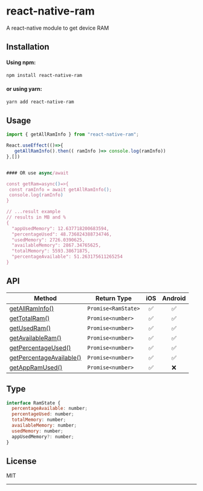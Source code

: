 # react-native-ram
A react-native module to get device RAM
## Installation
#### Using npm:
```sh
npm install react-native-ram
```
#### or using yarn:

```sh
yarn add react-native-ram
```

## Usage
```js
import { getAllRamInfo } from "react-native-ram";

React.useEffect(()=>{
   getAllRamInfo().then(( ramInfo )=> console.log(ramInfo))
},[])


#### OR use async/await

const getRam=async()=>{
 const ramInfo = await getAllRamInfo();
 console.log(ramInfo)
}

// ...result example
// results in MB and %
{
  "appUsedMemory": 12.637718200683594,
  "percentageUsed": 48.736824388734746,
  "usedMemory": 2726.0390625,
  "availableMemory": 2867.34765625,
  "totalMemory": 5593.38671875,
  "percentageAvailable": 51.263175611265254
}

```

## API

| Method                                                | Return Type         |  iOS | Android |
| ------------------------------------------------------| ------------------- | :--: | :-----: |
| [getAllRamInfo()](#getallraminfo)                     | `Promise<RamState>` |  ✅  |   ✅    |
| [getTotalRam()](#gettotalram)                         | `Promise<number>`   |  ✅  |   ✅    |
| [getUsedRam()](#getusedram)                           | `Promise<number>`   |  ✅  |   ✅    |
| [getAvailableRam()](#getavailableram)                 | `Promise<number>`   |  ✅  |   ✅    |
| [getPercentageUsed()](#getpercentageused)             | `Promise<number>`   |  ✅  |   ✅    |
| [getPercentageAvailable()](#getpercentageavailable)   | `Promise<number>`   |  ✅  |   ✅    |
| [getAppRamUsed()](#getappramused)                     | `Promise<number>`   |  ✅  |   ❌    |


## Type
```js
interface RamState {
  percentageAvailable: number;
  percentageUsed: number;
  totalMemory: number;
  availableMemory: number;
  usedMemory: number;
  appUsedMemory?: number;
}
```


## License

MIT

---
